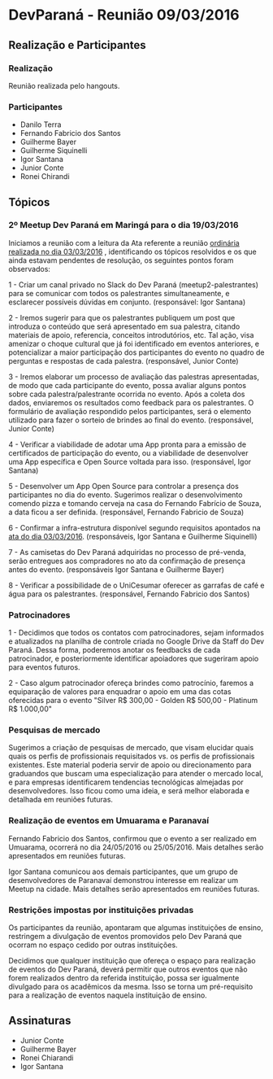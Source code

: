 # DevParaná - Reunião 09/03/2016

## Realização e Participantes
### Realização
Reunião realizada pelo hangouts.

### Participantes
- Danilo Terra
- Fernando Fabricio dos Santos
- Guilherme Bayer
- Guilherme Siquinelli
- Igor Santana
- Junior Conte
- Ronei Chirandi

## Tópicos
### 2º Meetup Dev Paraná em Maringá para o dia 19/03/2016

Iniciamos a reunião com a leitura da Ata referente a reunião [ordinária realizada no dia 03/03/2016](2016-03-03.md)
, identificando os tópicos resolvidos e os que ainda estavam pendentes de resolução, os seguintes pontos foram observados:

1 - Criar um canal privado no Slack do Dev Paraná (meetup2-palestrantes) para se comunicar com todos os palestrantes simultaneamente, e esclarecer possíveis dúvidas em conjunto. (responsável: Igor Santana)

2 - Iremos sugerir para que os palestrantes publiquem um post que introduza o conteúdo que será apresentado em sua palestra, citando materiais de apoio, referencia, conceitos introdutórios, etc. Tal ação, visa amenizar o choque cultural que já foi identificado em eventos anteriores, e potencializar a maior participação dos participantes do evento no quadro de perguntas e respostas de cada palestra. (responsável, Junior Conte)

3 - Iremos elaborar um processo de avaliação das palestras apresentadas, de modo que cada participante do evento, possa avaliar alguns pontos sobre cada palestra/palestrante ocorrida no evento. Após a coleta dos dados, enviaremos os resultados como feedback para os palestrantes. O formulário de avaliação respondido pelos participantes, será o elemento utilizado para fazer o sorteio de brindes ao final do evento. (responsável, Junior Conte)

4 - Verificar a viabilidade de adotar uma App pronta para a emissão de certificados de participação do evento, ou a viabilidade de desenvolver uma App específica e Open Source voltada para isso. (responsável, Igor Santana)

5 - Desenvolver um App Open Source para controlar a presença dos participantes no dia do evento. Sugerimos realizar o desenvolvimento comendo pizza e tomando cerveja na casa do Fernando Fabrício de Souza, a data ficou a ser definida. (responsável, Fernando Fabricio de Souza)

6 - Confirmar a infra-estrutura disponível segundo requisitos apontados na [ata do dia 03/03/2016](2016-03-03.md). (responsáveis, Igor Santana e Guilherme Siquinelli)

7 - As camisetas do Dev Paraná adquiridas no processo de pré-venda, serão entregues aos compradores no ato da confirmação de presença antes do evento. (responsáveis Igor Santana e Guilherme Bayer)

8 - Verificar a possibilidade de o UniCesumar oferecer as garrafas de café e água para os palestrantes. (responsável, Fernando Fabricio dos Santos)

### Patrocinadores

1 - Decidimos que todos os contatos com patrocinadores, sejam informados e atualizados na planilha de controle criada no Google Drive da Staff do Dev Paraná. Dessa forma, poderemos anotar os feedbacks de cada patrocinador, e posteriormente identificar apoiadores que sugeriram apoio para eventos futuros.

2 - Caso algum patrocinador ofereça brindes como patrocínio, faremos a equiparação de valores para enquadrar o apoio em uma das cotas oferecidas para o evento "Silver R$ 300,00 - Golden R$ 500,00 - Platinum R$ 1.000,00"

### Pesquisas de mercado

Sugerimos a criação de pesquisas de mercado, que visam elucidar quais quais os perfis de profissionais requisitados vs. os perfis de profissionais existentes. Este material poderia servir de apoio ou direcionamento para graduandos que buscam uma especialização para atender o mercado local, e para empresas identificarem tendencias tecnológicas almejadas por desenvolvedores. Isso ficou como uma ideia, e será melhor elaborada e detalhada em reuniões futuras.

### Realização de eventos em Umuarama e Paranavaí

Fernando Fabricio dos Santos, confirmou que o evento a ser realizado em Umuarama, ocorrerá no dia 24/05/2016 ou 25/05/2016. Mais detalhes serão apresentados em reuniões futuras.

Igor Santana comunicou aos demais participantes, que um grupo de desenvolvedores de Paranavaí demonstrou interesse em realizar um Meetup na cidade. Mais detalhes serão apresentados em reuniões futuras.

### Restrições impostas por instituições privadas

Os participantes da reunião, apontaram que algumas instituições de ensino, restringem a divulgação de eventos promovidos pelo Dev Paraná que ocorram no espaço cedido por outras instituições.

Decidimos que qualquer instituição que ofereça o espaço para realização de eventos do Dev Paraná, deverá permitir que outros eventos que não forem realizados dentro da referida instituição, possa ser igualmente divulgado para os acadêmicos da mesma. Isso se torna um pré-requisito para a realização de eventos naquela instituição de ensino.

## Assinaturas

- Junior Conte
- Guilherme Bayer
- Ronei Chiarandi
- Igor Santana
